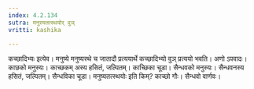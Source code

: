 ```yaml
---
index: 4.2.134
sutra: मनुस्यतत्स्थयोर् वुञ्
vritti: kashika

---
```

कच्छादिभ्यः इत्येव। मनुष्ये मनुष्यस्थे च जातादौ प्रत्ययार्थे कच्छादिभ्यो वुञ् प्रत्ययो भवति। अणो ऽपवादः। काछको मनुस्यः। काच्छकम् अस्य हसितं, जल्पितम्। काच्छिका चूडा। सैन्धवको मनुस्यः। सैन्धवनस्य हसितं, जल्पितम्। सैन्धविका चूडा। मनुष्यतत्स्थयोः इति किम्? काच्छो गौः। सैन्धवो वार्णवः।